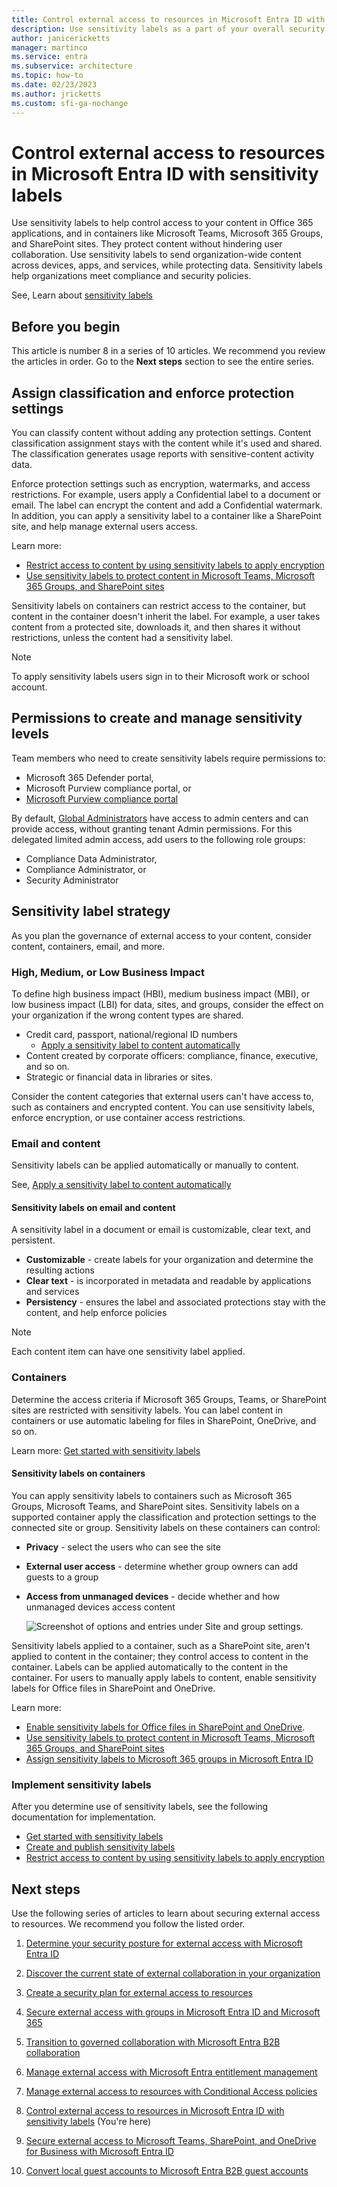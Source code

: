```yaml
---
title: Control external access to resources in Microsoft Entra ID with sensitivity labels
description: Use sensitivity labels as a part of your overall security plan for external access
author: janicericketts
manager: martinco
ms.service: entra
ms.subservice: architecture
ms.topic: how-to
ms.date: 02/23/2023
ms.author: jricketts
ms.custom: sfi-ga-nochange
---
```


# Control external access to resources in Microsoft Entra ID with sensitivity labels

Use sensitivity labels to help control access to your content in Office 365 applications, and in containers like Microsoft Teams, Microsoft 365 Groups, and SharePoint sites. They protect content without hindering user collaboration. Use sensitivity labels to send organization-wide content across devices, apps, and services, while protecting data. Sensitivity labels help organizations meet compliance and security policies.

See, Learn about [sensitivity labels](/purview/sensitivity-labels?preserve-view=true&view=o365-worldwide)

## Before you begin

This article is number 8 in a series of 10 articles. We recommend you review the articles in order. Go to the **Next steps** section to see the entire series.

## Assign classification and enforce protection settings

You can classify content without adding any protection settings. Content classification assignment stays with the content while it's used and shared. The classification generates usage reports with sensitive-content activity data.

Enforce protection settings such as encryption, watermarks, and access restrictions. For example, users apply a Confidential label to a document or email. The label can encrypt the content and add a Confidential watermark. In addition, you can apply a sensitivity label to a container like a SharePoint site, and help manage external users access.

Learn more:

- [Restrict access to content by using sensitivity labels to apply encryption](/purview/encryption-sensitivity-labels?preserve-view=true&view=o365-worldwide)
- [Use sensitivity labels to protect content in Microsoft Teams, Microsoft 365 Groups, and SharePoint sites](/purview/sensitivity-labels-teams-groups-sites)

Sensitivity labels on containers can restrict access to the container, but content in the container doesn't inherit the label. For example, a user takes content from a protected site, downloads it, and then shares it without restrictions, unless the content had a sensitivity label.

 >[!NOTE]
> To apply sensitivity labels users sign in to their Microsoft work or school account.

## Permissions to create and manage sensitivity levels

Team members who need to create sensitivity labels require permissions to:

- Microsoft 365 Defender portal,
- Microsoft Purview compliance portal, or
- [Microsoft Purview compliance portal](/purview/microsoft-365-compliance-center?view=o365-worldwide&preserve-view=true)

By default, [Global Administrators](../identity/role-based-access-control/permissions-reference.md#global-administrator) have access to admin centers and can provide access, without granting tenant Admin permissions. For this delegated limited admin access, add users to the following role groups:

- Compliance Data Administrator,
- Compliance Administrator, or
- Security Administrator

## Sensitivity label strategy

As you plan the governance of external access to your content, consider content, containers, email, and more.

### High, Medium, or Low Business Impact

To define high business impact (HBI), medium business impact (MBI), or low business impact (LBI) for data, sites, and groups, consider the effect on your organization if the wrong content types are shared.

- Credit card, passport, national/regional ID numbers
  - [Apply a sensitivity label to content automatically](/purview/apply-sensitivity-label-automatically?preserve-view=true&view=o365-worldwide)
- Content created by corporate officers: compliance, finance, executive, and so on.
- Strategic or financial data in libraries or sites.

Consider the content categories that external users can't have access to, such as containers and encrypted content. You can use sensitivity labels, enforce encryption, or use container access restrictions.

### Email and content

Sensitivity labels can be applied automatically or manually to content.

See, [Apply a sensitivity label to content automatically](/purview/apply-sensitivity-label-automatically?view=o365-worldwide&preserve-view=true)

#### Sensitivity labels on email and content

A sensitivity label in a document or email is customizable, clear text, and persistent.

- **Customizable** - create labels for your organization and determine the resulting actions
- **Clear text** - is incorporated in metadata and readable by applications and services
- **Persistency** - ensures the label and associated protections stay with the content, and help enforce policies

> [!NOTE]
> Each content item can have one sensitivity label applied.

### Containers

Determine the access criteria if Microsoft 365 Groups, Teams, or SharePoint sites are restricted with sensitivity labels. You can label content in containers or use automatic labeling for files in SharePoint, OneDrive, and so on.

Learn more: [Get started with sensitivity labels](/purview/get-started-with-sensitivity-labels?preserve-view=true&view=o365-worldwide)

#### Sensitivity labels on containers

You can apply sensitivity labels to containers such as Microsoft 365 Groups, Microsoft Teams, and SharePoint sites. Sensitivity labels on a supported container apply the classification and protection settings to the connected site or group. Sensitivity labels on these containers can control:

- **Privacy** - select the users who can see the site
- **External user access** - determine whether group owners can add guests to a group
- **Access from unmanaged devices** - decide whether and how unmanaged devices access content

   ![Screenshot of options and entries under Site and group settings.](media/secure-external-access/8-edit-label.png)

Sensitivity labels applied to a container, such as a SharePoint site, aren't applied to content in the container; they control access to content in the container. Labels can be applied automatically to the content in the container. For users to manually apply labels to content, enable sensitivity labels for Office files in SharePoint and OneDrive.

Learn more:

- [Enable sensitivity labels for Office files in SharePoint and OneDrive](/purview/sensitivity-labels-sharepoint-onedrive-files?view=o365-worldwide&preserve-view=true).
- [Use sensitivity labels to protect content in Microsoft Teams, Microsoft 365 Groups, and SharePoint sites](/purview/sensitivity-labels-teams-groups-sites)
- [Assign sensitivity labels to Microsoft 365 groups in Microsoft Entra ID](~/identity/users/groups-assign-sensitivity-labels.md)

### Implement sensitivity labels

After you determine use of sensitivity labels, see the following documentation for implementation.

- [Get started with sensitivity labels](/purview/get-started-with-sensitivity-labels?view=o365-worldwide&preserve-view=true)
- [Create and publish sensitivity labels](/purview/create-sensitivity-labels?view=o365-worldwide&preserve-view=true)
- [Restrict access to content by using sensitivity labels to apply encryption](/purview/encryption-sensitivity-labels?view=o365-worldwide&preserve-view=true)

## Next steps

Use the following series of articles to learn about securing external access to resources. We recommend you follow the listed order.

1. [Determine your security posture for external access with Microsoft Entra ID](1-secure-access-posture.md)

2. [Discover the current state of external collaboration in your organization](2-secure-access-current-state.md)

3. [Create a security plan for external access to resources](3-secure-access-plan.md)

4. [Secure external access with groups in Microsoft Entra ID and Microsoft 365](4-secure-access-groups.md)

5. [Transition to governed collaboration with Microsoft Entra B2B collaboration](5-secure-access-b2b.md)

6. [Manage external access with Microsoft Entra entitlement management](6-secure-access-entitlement-managment.md)

7. [Manage external access to resources with Conditional Access policies](7-secure-access-conditional-access.md)

8. [Control external access to resources in Microsoft Entra ID with sensitivity labels](8-secure-access-sensitivity-labels.md) (You're here)

9. [Secure external access to Microsoft Teams, SharePoint, and OneDrive for Business with Microsoft Entra ID](9-secure-access-teams-sharepoint.md)

10. [Convert local guest accounts to Microsoft Entra B2B guest accounts](10-secure-local-guest.md)
